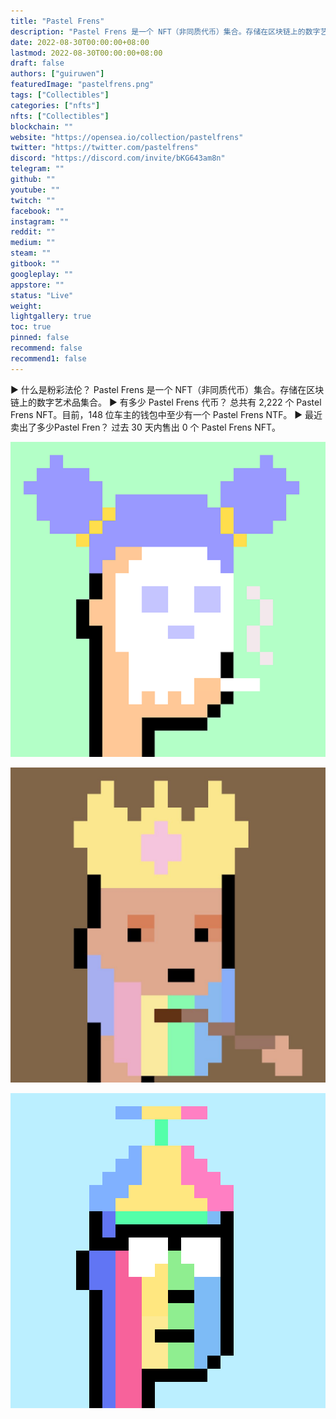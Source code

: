 ```yaml
---
title: "Pastel Frens"
description: "Pastel Frens 是一个 NFT（非同质代币）集合。存储在区块链上的数字艺术品集合。"
date: 2022-08-30T00:00:00+08:00
lastmod: 2022-08-30T00:00:00+08:00
draft: false
authors: ["guiruwen"]
featuredImage: "pastelfrens.png"
tags: ["Collectibles"]
categories: ["nfts"]
nfts: ["Collectibles"]
blockchain: ""
website: "https://opensea.io/collection/pastelfrens"
twitter: "https://twitter.com/pastelfrens"
discord: "https://discord.com/invite/bKG643am8n"
telegram: ""
github: ""
youtube: ""
twitch: ""
facebook: ""
instagram: ""
reddit: ""
medium: ""
steam: ""
gitbook: ""
googleplay: ""
appstore: ""
status: "Live"
weight: 
lightgallery: true
toc: true
pinned: false
recommend: false
recommend1: false
---
```

▶ 什么是粉彩法伦？
Pastel Frens 是一个 NFT（非同质代币）集合。存储在区块链上的数字艺术品集合。
▶ 有多少 Pastel Frens 代币？
总共有 2,222 个 Pastel Frens NFT。目前，148 位车主的钱包中至少有一个 Pastel Frens NTF。
▶ 最近卖出了多少Pastel Fren？
过去 30 天内售出 0 个 Pastel Frens NFT。

![nft](01.png)



![nft](02.jpg)



![nft](03.png)

